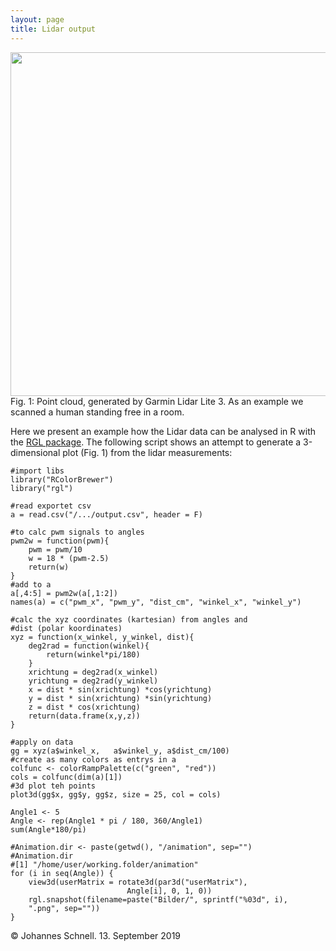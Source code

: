 ```yaml
---
layout: page
title: Lidar output
---
```


<span class="image right">
    <img style="width: 1000px; height: 550px;" src="{{ 'assets/images/animated.gif ' | absolute_url }}" alt=""/>
    Fig. 1: Point cloud, generated by Garmin Lidar Lite 3. As an example we scanned a human standing free in a room.
</span>

<p>Here we present an example how the Lidar data can be analysed in R with the <a  href="https://cran.r-projecft.org/web/packages/rgl/rgl.pdf">RGL package</a>. The following script shows an attempt to generate a 3-dimensional plot (Fig. 1) from the lidar measurements:</p>


    #import libs
    library("RColorBrewer")
    library("rgl")

    #read exportet csv
    a = read.csv("/.../output.csv", header = F)

    #to calc pwm signals to angles
    pwm2w = function(pwm){
        pwm = pwm/10
        w = 18 * (pwm-2.5)
        return(w)
    }
    #add to a
    a[,4:5] = pwm2w(a[,1:2])
    names(a) = c("pwm_x", "pwm_y", "dist_cm", "winkel_x", "winkel_y")

    #calc the xyz coordinates (kartesian) from angles and  
    #dist (polar koordinates)
    xyz = function(x_winkel, y_winkel, dist){
        deg2rad = function(winkel){
            return(winkel*pi/180)
        }
        xrichtung = deg2rad(x_winkel)
        yrichtung = deg2rad(y_winkel)
        x = dist * sin(xrichtung) *cos(yrichtung)
        y = dist * sin(xrichtung) *sin(yrichtung)
        z = dist * cos(xrichtung)
        return(data.frame(x,y,z))
    }

    #apply on data
    gg = xyz(a$winkel_x,   a$winkel_y, a$dist_cm/100)
    #create as many colors as entrys in a
    colfunc <- colorRampPalette(c("green", "red"))
    cols = colfunc(dim(a)[1])
    #3d plot teh points
    plot3d(gg$x, gg$y, gg$z, size = 25, col = cols)

    Angle1 <- 5
    Angle <- rep(Angle1 * pi / 180, 360/Angle1)
    sum(Angle*180/pi)

    #Animation.dir <- paste(getwd(), "/animation", sep="")
    #Animation.dir
    #[1] "/home/user/working.folder/animation"
    for (i in seq(Angle)) {
        view3d(userMatrix = rotate3d(par3d("userMatrix"),
                              Angle[i], 0, 1, 0))
        rgl.snapshot(filename=paste("Bilder/", sprintf("%03d", i),
        ".png", sep="")) 
    } 




<p class="copyright">&copy; Johannes Schnell. 13. September 2019 </p>